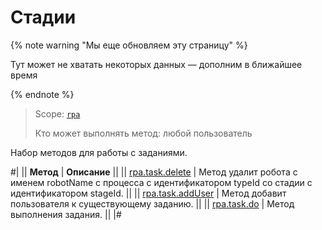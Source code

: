 # Стадии

{% note warning "Мы еще обновляем эту страницу" %}

Тут может не хватать некоторых данных — дополним в ближайшее время

{% endnote %}

> Scope: [`rpa`](../../../scopes/permissions.md)
>
> Кто может выполнять метод: любой пользователь

Набор методов для работы с заданиями.

#|
|| **Метод** | **Описание** ||
|| [rpa.task.delete](./rpa-task-delete.md) | Метод удалит робота с именем robotName с процесса с идентификатором typeId со стадии с идентификатором stageId. ||
|| [rpa.task.addUser](./rpa-task-add-user.md) | Метод добавит пользователя к существующему заданию. ||
|| [rpa.task.do](./rpa-task-do.md) | Метод выполнения задания. ||
|#